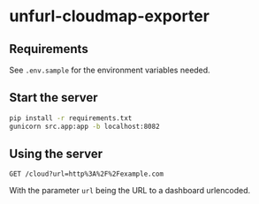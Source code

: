 # unfurl-cloudmap-exporter

## Requirements

See `.env.sample` for the environment variables needed.

## Start the server

```bash
pip install -r requirements.txt
gunicorn src.app:app -b localhost:8082
```

## Using the server

```http
GET /cloud?url=http%3A%2F%2Fexample.com
```

With the parameter `url` being the URL to a dashboard urlencoded.
